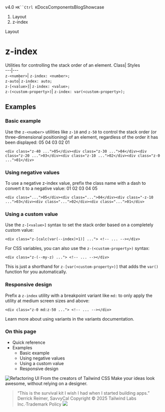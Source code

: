 v4.0
`⌘K``Ctrl K`DocsComponentsBlogShowcase
  1. Layout
  2. z-index


Layout
# z-index
Utilities for controlling the stack order of an element.
Class| Styles  
---|---  
`z-<number>`| `z-index: <number>;`  
`z-auto`| `z-index: auto;`  
`z-[<value>]`| `z-index: <value>;`  
`z-(<custom-property>)`| `z-index: var(<custom-property>);`  
## Examples
### Basic example
Use the `z-<number>` utilities like `z-10` and `z-50` to control the stack order (or three-dimensional positioning) of an element, regardless of the order it has been displayed:
05
04
03
02
01
```
<div class="z-40 ...">05</div><div class="z-30 ...">04</div><div class="z-20 ...">03</div><div class="z-10 ...">02</div><div class="z-0 ...">01</div>
```

### Using negative values
To use a negative z-index value, prefix the class name with a dash to convert it to a negative value:
01
02
03
04
05
```
<div class="...">05</div><div class="...">04</div><div class="-z-10 ...">03</div><div class="...">02</div><div class="...">01</div>
```

### Using a custom value
Use the `z-[<value>]` syntax to set the stack order based on a completely custom value:
```
<div class="z-[calc(var(--index)+1)] ..."> <!-- ... --></div>
```

For CSS variables, you can also use the `z-(<custom-property>)` syntax:
```
<div class="z-(--my-z) ..."> <!-- ... --></div>
```

This is just a shorthand for `z-[var(<custom-property>)]` that adds the `var()` function for you automatically.
### Responsive design
Prefix a `z-index` utility with a breakpoint variant like `md:` to only apply the utility at medium screen sizes and above:
```
<div class="z-0 md:z-50 ..."> <!-- ... --></div>
```

Learn more about using variants in the variants documentation.
### On this page
  * Quick reference
  * Examples
    * Basic example
    * Using negative values
    * Using a custom value
    * Responsive design


![Refactoring UI](https://tailwindcss.com/_next/image?url=%2F_next%2Fstatic%2Fmedia%2Fbook-promo.27d91093.png&w=256&q=75)
From the creators of Tailwind CSS
Make your ideas look awesome, without relying on a designer.
> “This is the survival kit I wish I had when I started building apps.”
> Derrick Reimer, SavvyCal
Copyright © 2025 Tailwind Labs Inc.·Trademark Policy
![](https://cdn.usefathom.com/?h=https%3A%2F%2Ftailwindcss.com&p=%2Fdocs%2Fz-index&r=&sid=PMFMDJGK&qs=%7B%7D&cid=39737838)
